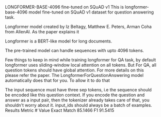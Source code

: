 LONGFORMER-BASE-4096 fine-tuned on SQuAD v1
This is longformer-base-4096 model fine-tuned on SQuAD v1 dataset for question answering task.

Longformer model created by Iz Beltagy, Matthew E. Peters, Arman Coha from AllenAI. As the paper explains it

Longformer is a BERT-like model for long documents. 

The pre-trained model can handle sequences with upto 4096 tokens.

Few things to keep in mind while training longformer for QA task, by default longformer uses sliding-window local attention on all tokens. But For QA, all question tokens should have global attention. For more details on this please refer the paper. The LongformerForQuestionAnswering model automatically does that for you. To allow it to do that

The input sequence must have three sep tokens, i.e the sequence should be encoded like this question context. If you encode the question and answer as a input pair, then the tokenizer already takes care of that, you shouldn't worry about it.
input_ids should always be a batch of examples.
Results
Metric	# Value
Exact Match	85.1466
F1	91.5415

